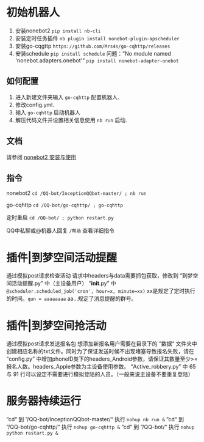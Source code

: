 # 初始机器人
1. 安装nonebot2 `pip install nb-cli`
2. 安装定时任务插件 `nb plugin install nonebot-plugin-apscheduler`
3. 安装go-cqgttp `https://github.com/Mrs4s/go-cqhttp/releases`
4. 安装schedule `pip install schedule`
问题：”No module named 'nonebot.adapters.onebot'“
`pip install nonebot-adapter-onebot`

## 如何配置

1. 进入新建文件夹输入 `go-cqhttp` 配置机器人.
2. 修改config.yml.
3. 输入 `go-cqhttp` 启动机器人
4. 解压代码文件并设置相关信息使用 `nb run` 启动.

## 文档

请参阅 [nonebot2 安装与使用](https://blog.csdn.net/a1255652/article/details/117613037)

## 指令
nonebot2 `cd /QQ-bot/InceptionQQbot-master/ ; nb run`

go-cqhttp `cd /QQ-bot/go-cqhttp/ ; go-cqhttp`

定时重启 `cd /QQ-bot/ ; python restart.py`

QQ中私聊或@机器人回复 `/帮助` 查看详细指令

# 插件|到梦空间活动提醒
通过模拟post请求检查活动
请求中headers与data需要抓包获取，修改到 “到梦空间活动提醒.py” 中（主设备用户）
“__init__.py” 中 `@scheduler.scheduled_job('cron', hour=x, minute=xx)` xx是规定了定时执行的时间。`qun = aaaaaaaa` aa...规定了消息提醒的群号。

# 插件|到梦空间抢活动
通过模拟post请求发送报名包
想添加新报名用户需要在目录下的 ”数据“ 文件夹中创建相应名称的txt文件。同时为了保证发送时候不出现堵塞导致报名失败，请在 “config.py” 中增加phoneID类下的headers_Android参数，请保证其数量至少>=报名人数。headers_Apple参数为主设备使用参数。
“Active_robbery.py” 中 65 与 91 行可以设定不需要进行模拟登陆的人员。（一般来说主设备不要重复登陆）

# 服务器持续运行
”cd“ 到 ”/QQ-bot/InceptionQQbot-master/“ 执行 `nohup nb run &`
”cd“ 到 ”/QQ-bot/go-cqhttp/“ 执行 `nohup go-cqhttp &`
”cd“ 到 ”/QQ-bot/“ 执行 `nohup python restart.py &`